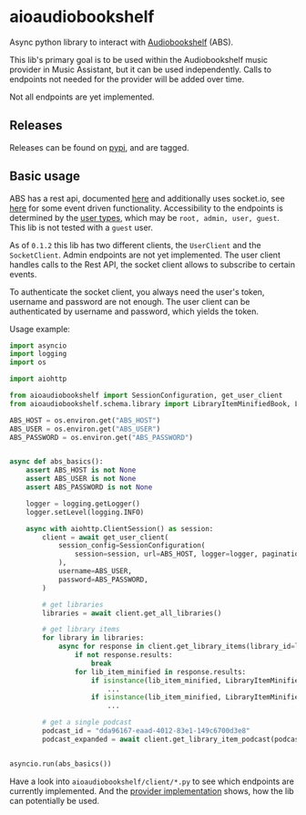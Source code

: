 # aioaudiobookshelf
Async python library to interact with
[Audiobookshelf](https://github.com/advplyr/audiobookshelf) (ABS).

This lib's primary goal is to be used within the Audiobookshelf music provider
in Music Assistant, but it can be used independently. Calls to endpoints not
needed for the provider will be added over time.

Not all endpoints are yet implemented.

## Releases
Releases can be found on [pypi](https://pypi.org/project/aioaudiobookshelf/),
and are tagged.

## Basic usage
ABS has a rest api, documented
[here](https://api.audiobookshelf.org) and additionally uses socket.io, see
[here](https://api.audiobookshelf.org/#socket) for some event driven
functionality.
Accessibility to the endpoints is determined by the [user
types](https://api.audiobookshelf.org/#user), which may be `root, admin, user, guest`.
This lib is not tested with a `guest` user.

As of `0.1.2` this lib has two different clients, the `UserClient` and the
`SocketClient`. Admin endpoints are not yet implemented. The user client
handles calls to the Rest API, the socket client allows to subscribe to certain
events.

To authenticate the socket client, you always need the user's token, username
and password are not enough. The user client can be authenticated by username
and password, which yields the token.

Usage example:
```python
import asyncio
import logging
import os

import aiohttp

from aioaudiobookshelf import SessionConfiguration, get_user_client
from aioaudiobookshelf.schema.library import LibraryItemMinifiedBook, LibraryItemMinifiedPodcast

ABS_HOST = os.environ.get("ABS_HOST")
ABS_USER = os.environ.get("ABS_USER")
ABS_PASSWORD = os.environ.get("ABS_PASSWORD")


async def abs_basics():
    assert ABS_HOST is not None
    assert ABS_USER is not None
    assert ABS_PASSWORD is not None

    logger = logging.getLogger()
    logger.setLevel(logging.INFO)

    async with aiohttp.ClientSession() as session:
        client = await get_user_client(
            session_config=SessionConfiguration(
                session=session, url=ABS_HOST, logger=logger, pagination_items_per_page=30
            ),
            username=ABS_USER,
            password=ABS_PASSWORD,
        )

        # get libraries
        libraries = await client.get_all_libraries()

        # get library items
        for library in libraries:
            async for response in client.get_library_items(library_id=library.id_):
                if not response.results:
                    break
                for lib_item_minified in response.results:
                    if isinstance(lib_item_minified, LibraryItemMinifiedPodcast):
                        ...
                    if isinstance(lib_item_minified, LibraryItemMinifiedBook):
                        ...

        # get a single podcast
        podcast_id = "dda96167-eaad-4012-83e1-149c6700d3e8"
        podcast_expanded = await client.get_library_item_podcast(podcast_id=podcast_id, expanded=True)


asyncio.run(abs_basics())
```

Have a look into `aioaudiobookshelf/client/*.py` to see which endpoints are
currently implemented. And the [provider
implementation](https://github.com/music-assistant/server/blob/dev/music_assistant/providers/audiobookshelf/__init__.py) shows, how the lib can potentially be used.
